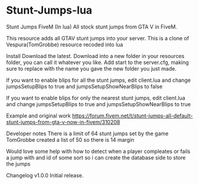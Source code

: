 # Stunt-Jumps-lua
Stunt Jumps FiveM (In lua)
All stock stunt jumps from GTA V in FiveM. 

This resource adds all GTAV stunt jumps into your server.
This is a clone of Vespura(TomGrobbe) resource recoded into lua

Install
Download the latest.
Download into a new folder in your resources folder, you can call it whatever you like.
Add start <name> to the server.cfg, making sure to replace <name> with the name you gave the new folder you just made.
  
If you want to enable blips for all the stunt jumps, edit client.lua and change jumpsSetupBlips to true and jumpsSetupShowNearBlips to false

If you want to enable blips for only the nearest stunt jumps, edit client.lua and change jumpsSetupBlips to true and jumpsSetupShowNearBlips to true

Example and original work
https://forum.fivem.net/t/stunt-jumps-all-default-stunt-jumps-from-gta-v-now-in-fivem/310208

Developer notes
There is a limit of 64 stunt jumps set by the game TomGrobbe created a list of 50 so there is 14 margin

Would love some help with how to detect when a player compleates or fails a jump with and id of some sort so i can create the database side to store the jumps

Changelog
v1.0.0
Initial release.
